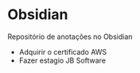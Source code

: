 # Obsidian
Repositório de anotações no Obsidian
- Adquirir o certificado AWS
- Fazer estagio JB Software